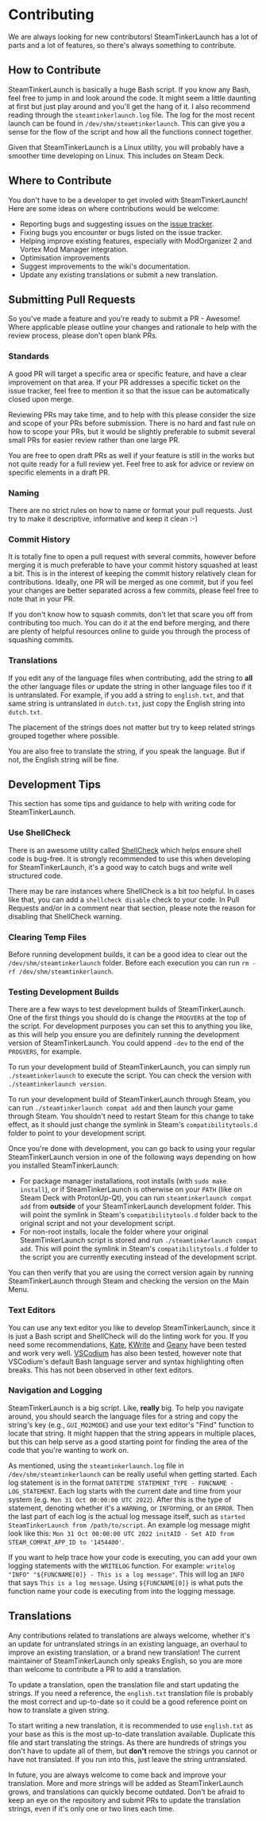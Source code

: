 # Contributing
We are always looking for new contributors! SteamTinkerLaunch has a lot of parts and a lot of features, so there's always something to contribute. 

## How to Contribute
SteamTinkerLaunch is basically a huge Bash script. If you know any Bash, feel free to jump in and look around the code. It might seem a little daunting at first but just play around and you'll get the hang of it. I also recommend reading through the `steamtinkerlaunch.log` file. The log for the most recent launch can be found in `/dev/shm/steamtinkerlaunch`. This can give you a sense for the flow of the script and how all the functions connect together.

Given that SteamTinkerLaunch is a Linux utility, you will probably have a smoother time developing on Linux. This includes on Steam Deck.

## Where to Contribute
You don't have to be a developer to get involed with SteamTinkerLaunch! Here are some ideas on where contributions would be welcome:
- Reporting bugs and suggesting issues on the [issue tracker](https://github.com/sonic2kk/steamtinkerlaunch/issues).
- Fixing bugs you encounter or bugs listed on the issue tracker.
- Helping improve existing features, especially with ModOrganizer 2 and Vortex Mod Manager integration.
- Optimisation improvements
- Suggest improvements to the wiki's documentation.
- Update any existing translations or submit a new translation.

## Submitting Pull Requests
So you've made a feature and you're ready to submit a PR - Awesome! Where applicable please outline your changes and rationale to help with the review process, please don't open blank PRs.

### Standards
A good PR will target a specific area or specific feature, and have a clear improvement on that area. If your PR addresses a specific ticket on the issue tracker, feel free to mention it so that the issue can be automatically closed upon merge.

Reviewing PRs may take time, and to help with this please consider the size and scope of your PRs before submission. There is no hard and fast rule on how to scope your PRs, but it would be slightly preferable to submit several small PRs for easier review rather than one large PR.

You are free to open draft PRs as well if your feature is still in the works but not quite ready for a full review yet. Feel free to ask for advice or review on specific elements in a draft PR.

### Naming
There are no strict rules on how to name or format your pull requests. Just try to make it descriptive, informative and keep it clean :-)

### Commit History
It is totally fine to open a pull request with several commits, however before merging it is much preferable to have your commit history squashed at least a bit. This is in the interest of keeping the commit history relatively clean for contributions. Ideally, one PR will be merged as one commit, but if you feel your changes are better separated across a few commits, please feel free to note that in your PR.

If you don't know how to squash commits, don't let that scare you off from contributing too much. You can do it at the end before merging, and there are plenty of helpful resources online to guide you through the process of squashing commits.

### Translations
If you edit any of the language files when contributing, add the string to **all** the other language files *or* update the string in other language files too if it is untranslated. For example, if you add a string to `english.txt`, and that same string is untranslated in `dutch.txt`, just copy the English string into `dutch.txt`.

The placement of the strings does not matter but try to keep related strings grouped together where possible. 

You are also free to translate the string, if you speak the language. But if not, the English string will be fine.

## Development Tips
This section has some tips and guidance to help with writing code for SteamTinkerLaunch.

### Use ShellCheck
There is an awesome utility called [ShellCheck](http://shellcheck.net/) which helps ensure shell code is bug-free. It is strongly recommended to use this when developing for SteamTinkerLaunch, it's a good way to catch bugs and write well structured code.

There may be rare instances where ShellCheck is a bit *too* helpful. In cases like that, you can add a `shellcheck disable` check to your code. In Pull Requests and/or in a comment near that section, please note the reason for disabling that ShellCheck warning.

### Clearing Temp Files
Before running development builds, it can be a good idea to clear out the `/dev/shm/steamtinkerlaunch` folder. Before each execution you can run `rm -rf /dev/shm/steamtinkerlaunch`.

### Testing Development Builds
There are a few ways to test development builds of SteamTinkerLaunch. One of the first things you should do is change the `PROGVERS` at the top of the script. For development purposes you can set this to anything you like, as this will help you ensure you are definitely running the development version of SteamTinkerLaunch. You could append `-dev` to the end of the `PROGVERS`, for example.

To run your development build of SteamTinkerLaunch, you can simply run `./steamtinkerlaunch` to execute the script. You can check the version with `./steamtinkerlaunch version`.

To run your development build of SteamTinkerLaunch through Steam, you can run `./steamtinkerlaunch compat add` and then launch your game through Steam. You shouldn't need to restart Steam for this change to take effect, as it should just change the symlink in Steam's `compatibilitytools.d` folder to point to your development script.

Once you're done with development, you can go back to using your regular SteamTinkerLaunch version in one of the following ways depending on how you installed SteamTinkerLaunch:
- For package manager installations, root installs (with `sudo make install`), or if SteamTinkerLaunch is otherwise on your `PATH` (like on Steam Deck with ProtonUp-Qt), you can run `steamtinkerlaunch compat add` from **outside** of your SteamTinkerLaunch development folder. This will point the symlink in Steam's `compatibilitytools.d` folder back to the original script and not your development script.
- For non-root installs, locale the folder where your original SteamTinkerLaunch script is stored and run `./steamtinkerlaunch compat add`. This will point the symlink in Steam's `compatibilitytools.d` folder to the script you are currently executing instead of the development script.
  
You can then verify that you are using the correct version again by running SteamTinkerLaunch through Steam and checking the version on the Main Menu.

### Text Editors
You can use any text editor you like to develop SteamTinkerLaunch, since it is just a Bash script and ShellCheck will do the linting work for you. If you need some recommendations, [Kate](https://apps.kde.org/kate/), [KWrite](https://apps.kde.org/kwrite/) and [Geany](https://www.geany.org/) have been tested and work very well. [VSCodium](https://vscodium.com/) has also been tested, however note that VSCodium's default Bash language server and syntax highlighting often breaks. This has not been observed in other text editors.

### Navigation and Logging
SteamTinkerLaunch is a big script. Like, **really** big. To help you navigate around, you should search the language files for a string and copy the string's key (e.g., `GUI_MO2MODE`) and use your text editor's "Find" function to locate that string. It might happen that the string appears in multiple places, but this can help serve as a good starting point for finding the area of the code that you're wanting to work on.

As mentioned, using the `steamtinkerlaunch.log` file in `/dev/shm/steamtinkerlaunch` can be really useful when getting started. Each log statement is in the format `DATETIME STATEMENT_TYPE - FUNCNAME - LOG_STATEMENT`. Each log starts with the current date and time from your system (e.g. `Mon 31 Oct 00:00:00 UTC 2022`). After this is the type of statement, denoting whether it's a `WARN`ing, or `INFO`rming, or an `ERROR`. Then the last part of each log is the actual log message itself, such as `started SteamTinkerLaunch from /path/to/script`. An example log message might look like this: `Mon 31 Oct 00:00:00 UTC 2022 initAID - Set AID from STEAM_COMPAT_APP_ID to '1454400'`.

If you want to help trace how your code is executing, you can add your own logging statements with the `WRITELOG` function. For example: `writelog "INFO" "${FUNCNAME[0]} - This is a log message"`. This will log an `INFO` that says `This is a log message`. Using `${FUNCNAME[0]}` is what puts the function name your code is executing from into the logging message. 

## Translations
Any contributions related to translations are always welcome, whether it's an update for untranslated strings in an existing language, an overhaul to improve an existing translation, or a brand new translation! The current maintainer of SteamTinkerLaunch only speaks English, so you are more than welcome to contribute a PR to add a translation.

To update a translation, open the translation file and start updating the strings. If you need a reference, the `english.txt` translation file is probably the most correct and up-to-date so it could be a good reference point on how to translate a given string.

To start writing a new translation, it is recommended to use `english.txt` as your base as this is the most up-to-date translation available. Duplicate this file and start translating the strings. As there are hundreds of strings you don't have to update all of them, but **don't** remove the strings you cannot or have not translated. If you run into this, just leave the string untranslated.

In future, you are always welcome to come back and improve your translation. More and more strings will be added as SteamTinkerLaunch grows, and translations can quickly become outdated. Don't be afraid to keep an eye on the repository and submit PRs to update the translation strings, even if it's only one or two lines each time.
